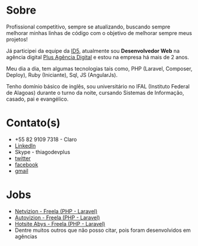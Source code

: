 # Sobre

Profissional competitivo, sempre se atualizando, buscando sempre melhorar minhas linhas de código com o objetivo de melhorar sempre meus projetos!

Já participei da equipe da <a href="http://id5.com.br">ID5</a>, atualmente sou <strong>Desenvolvedor Web</strong> na agência digital <a href="http://plus.com.vc">Plus Agência Digital</a> e estou na empresa há mais de 2 anos.

Meu dia a dia, tem algumas tecnologias tais como, PHP (Laravel, Composer, Deploy), Ruby (Iniciante), Sql, JS (AngularJs).

Tenho domínio básico de inglês, sou universitário no IFAL (Instituto Federal de Alagoas) durante o turno da noite, cursando Sistemas de Informação, casado, pai e evangélico.

# Contato(s)

<ul>
  <li><span>+55 82 9109 7318 - Claro</span></li>
  <li><a href="https://br.linkedin.com/pub/thiago-lino/21/649/ba6">LinkedIn</a></li>
  <li>Skype - thiagodevplus</li>
  <li><a href="https://twitter.com/devthiagolino">twitter</span></li>
  <li><a href="https://www.facebook.com/thiagolinosantos">facebook</span></li>
  <li><a href="mailto:devthiagolino@gmail.com">gmail</a></li>
</ul>

# Jobs

<ul>
  <li><a href="http://netvizion.com.br">Netvizion - Freela (PHP - Laravel)</a></li>
  <li><a href="http://autovizion.com.br">Autovizion - Freela (PHP - Laravel)</a></li>
  <li><a href="http://abys.com.br/">Hotsite Abys - Freela (PHP - Laravel)</a></li>
  <li>Dentre muitos outros que não posso citar, pois foram desenvolvidos em agências</li>
</ul>
